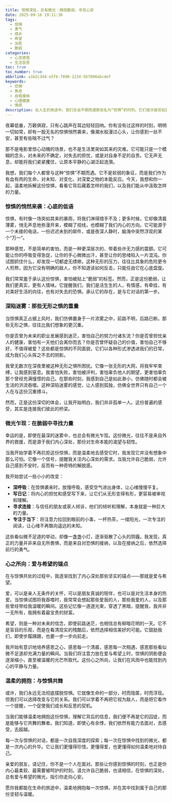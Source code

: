 ```yaml
---
title: 惊惧深处，总有微光：拥抱脆弱，寻觅心安
date: 2025-09-16 19:11:30
tags:
  - 惊惧
  - 勇气
  - 成长
  - 希望
  - 治愈
  - 脆弱
categories:
  - 心灵感悟
  - 生活哲思
toc: true
toc_number: true
abbrlink: a1b2c3d4-e5f6-7890-1234-567890abcdef
keywords:
  - 恐惧
  - 焦虑
  - 自我接纳
  - 心理健康
  - 情感
description: 在人生的旅途中，我们总会不期而遇那些名为“惊惧”的时刻。它们或许是突如其来的变故，或许是深藏心底的担忧，无声无息地侵蚀着我们的平静。然而，正是这些看似令人却步的感受，也蕴藏着我们内心最深层的力量与温柔。这篇文章将带你一同探索惊惧的本质，如何在脆弱中找到坚韧，最终拥抱内心的微光，寻觅真正的安宁与希望。
---
```


夜幕低垂，万籁俱寂，只有心跳声在耳边轻轻回响。你有没有过这样的时刻，明明一切如常，却有一股无名的惊惧悄然袭来，像潮水般漫过心头，让你感到一丝不安，甚至有些喘不过气？

那不是电影里惊心动魄的场景，也不是生活里突如其来的灾难。它可能只是一个模糊的念头，对未来的不确定，对失去的担忧，或是对自身不足的自责。它无声无息，却能将我们紧紧攫住，让原本平静的心湖泛起涟漪。

我想，我们每个人都曾与这种“惊惧”不期而遇。它不是软弱的象征，而是我们作为有血有肉的生命，对未知、对变化、对深爱之物的本能反应。今天，我想和你一起，温柔地拆解这份惊惧，看看它背后藏着怎样的我们，以及我们能从中汲取怎样的力量。

### 惊惧的悄然来袭：心底的低语

惊惧，有时像一场突如其来的暴雨，将我们淋得措手不及；更多时候，它却像清晨薄雾，悄无声息地弥漫开来，模糊了视线，也模糊了我们内心的方向。它可能源于一个未接的电话，一份迟迟未到的邮件，或是夜深人静时，脑海中突然浮现的某个“万一”。

那种感觉，不是简单的害怕，而是一种更深层次的、带着些许无力感的震颤。它可能让你的呼吸变得急促，让你的手心微微出汗，甚至让你的思绪陷入一片混沌。你试图抓住什么，却发现一切都虚无缥缈。这种无形的压力，往往比具象的危险更令人煎熬，因为它没有明确的敌人，你不知道该如何反击，只能任由它在心底盘旋。

我们常常羞于承认这份惊惧，害怕被贴上“脆弱”的标签。然而，正是这份脆弱，让我们更真实，更有人情味。它提醒我们，我们是活生生的人，有情感，有牵挂，有对美好生活的向往，也有对失去的恐惧。承认它的存在，是与它对话的第一步。

### 深陷迷雾：那些无形之惧的重量

当惊惧真正占据上风时，我们仿佛置身于一片浓雾之中，前路不明，后路已断。那些无形之惧，往往比我们想象的更沉重。

你是否曾为未来的职业发展感到迷茫，害怕自己的努力付诸东流？你是否曾担忧亲人的健康，害怕有一天他们会离你而去？你是否曾怀疑自己的价值，害怕自己不够好，不值得被爱？这些都是惊惧的不同面貌，它们以各种形式渗透进我们的日常，成为我们心头挥之不去的阴影。

我曾无数次在深夜里被这种无形之惧所困扰。它像一张无形的大网，将我牢牢束缚，让我感到窒息。我害怕失败，害怕被评判，害怕辜负他人的期望，更害怕辜负那个曾经充满憧憬的自己。在那些时刻，我感到自己是如此渺小，仿佛随时都会被生活的洪流吞噬。这种深陷迷雾的感觉，让人感到孤独，仿佛全世界只有自己一个人在与这份沉重搏斗。

然而，正是这份深切的体会，让我开始明白，我们并非孤单一人。这份普遍的感受，其实是连接我们彼此的桥梁。

### 微光乍现：在脆弱中寻找力量

幸运的是，即使在最深的迷雾中，也总会有微光乍现。这份微光，往往不是来自外界的救援，而是源于我们内心深处，那份对生命本能的渴望与韧性。

当我开始学着不再抗拒这份惊惧，而是温柔地去感受它时，我发现它并没有想象中那么可怕。它像一个信号，提醒我关注内心深处的需求。当我允许自己脆弱，允许自己感到不安时，反而有一种奇特的解脱感。

我开始尝试一些小小的改变：
*   **深呼吸**：在惊惧袭来时，放慢呼吸，感受空气进出身体，让心绪慢慢平复。
*   **写日记**：将内心的担忧和感受写下来，让它们从无形变得有形，更容易被审视和理解。
*   **寻求连接**：与信任的朋友或家人倾诉，他们的倾听和理解，本身就是一种巨大的力量。
*   **专注于当下**：将注意力拉回到眼前的小事，一杯热茶，一缕阳光，一次专注的阅读，让心绪不再飘向遥远的未知。

这些看似微不足道的举动，却像一盏盏小灯，逐渐驱散了心头的阴霾。我发现，真正的力量并非来自无所畏惧，而是来自对恐惧的接纳，以及在接纳之后，依然选择前行的勇气。

### 心之所向：爱与希望的锚点

在与惊惧共处的过程中，我逐渐找到了内心深处那些坚实的锚点——那就是爱与希望。

爱，可以是亲人无条件的关怀，可以是朋友真诚的陪伴，也可以是对生活本身的热爱。当惊惧试图将我吞噬时，我常常会想起那些爱我的人，那些我爱的人，以及那些曾经带给我温暖的瞬间。这些记忆像一道道光束，穿透了黑暗，提醒我，我并非一无所有，我拥有着最宝贵的财富。

希望，则是一种对未来的信念，即使前路迷茫，也相信总有柳暗花明的一天。它不是盲目的乐观，而是在看清现实的残酷后，依然选择相信美好的可能。它鼓励我们，即使步履蹒跚，也要一步一步向前走。

我开始有意识地培养感恩之心，感恩每一个清晨，感恩每一次相遇，感恩那些看似微不足道却充满力量的瞬间。当我们将注意力放在爱与希望上时，惊惧的阴影便会逐渐缩小，直至被温暖的光芒所取代。这份心之所向，让我们在风雨中也能找到内心的平静与力量。

### 温柔的拥抱：与惊惧共舞

或许，我们永远无法彻底摆脱惊惧。它就像生命的一部分，时而隐匿，时而浮现。但我们可以选择改变与它的关系。我们可以学着不再把它视为敌人，而是把它看作一个提醒，一个促使我们成长和反思的契机。

当我们能够温柔地拥抱这份惊惧，理解它背后的信息，我们便不再是它的囚徒，而是能够与它共舞的舞者。我们知道，即使心有余悸，我们依然有能力去面对，去感受，去超越。

每一次与惊惧的对话，都是一次自我深度的探索；每一次在惊惧中找到的微光，都是一次内心的升华。它让我们更懂得珍惜，更懂得爱，也更懂得如何温柔地对待自己。

亲爱的朋友，请记住，你不是一个人在面对。那些让你感到惊惧的时刻，也正是你内心最柔软、最需要被呵护的时刻。请允许自己脆弱，也请相信，在惊惧的深处，总有爱与希望的微光，指引你走向心安。

愿你我都能在生命的旅途中，温柔地拥抱每一次惊惧，并在其中找到属于自己的那份坚韧与温暖。